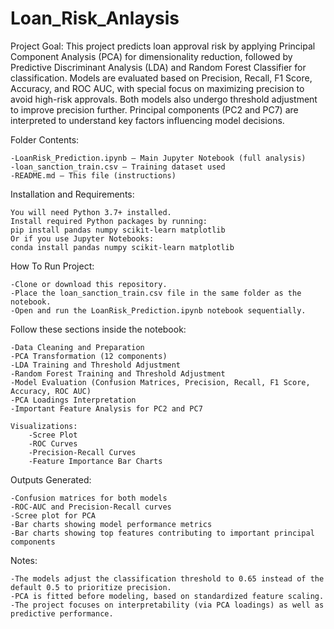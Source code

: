 # Loan_Risk_Anlaysis

Project Goal: This project predicts loan approval risk by applying Principal Component Analysis (PCA) for dimensionality reduction, followed by Predictive Discriminant Analysis (LDA) and Random Forest Classifier for classification.
Models are evaluated based on Precision, Recall, F1 Score, Accuracy, and ROC AUC, with special focus on maximizing precision to avoid high-risk approvals.
Both models also undergo threshold adjustment to improve precision further. Principal components (PC2 and PC7) are interpreted to understand key factors influencing model decisions.

Folder Contents:

    -LoanRisk_Prediction.ipynb — Main Jupyter Notebook (full analysis)
    -loan_sanction_train.csv — Training dataset used
    -README.md — This file (instructions)


Installation and Requirements:

    You will need Python 3.7+ installed.
    Install required Python packages by running:
    pip install pandas numpy scikit-learn matplotlib
    Or if you use Jupyter Notebooks:
    conda install pandas numpy scikit-learn matplotlib


How To Run Project:

    -Clone or download this repository.
    -Place the loan_sanction_train.csv file in the same folder as the notebook.
    -Open and run the LoanRisk_Prediction.ipynb notebook sequentially.

Follow these sections inside the notebook:

    -Data Cleaning and Preparation
    -PCA Transformation (12 components)
    -LDA Training and Threshold Adjustment
    -Random Forest Training and Threshold Adjustment
    -Model Evaluation (Confusion Matrices, Precision, Recall, F1 Score, Accuracy, ROC AUC)
    -PCA Loadings Interpretation
    -Important Feature Analysis for PC2 and PC7
    
    Visualizations:
        -Scree Plot
        -ROC Curves
        -Precision-Recall Curves
        -Feature Importance Bar Charts


Outputs Generated:

    -Confusion matrices for both models
    -ROC-AUC and Precision-Recall curves
    -Scree plot for PCA
    -Bar charts showing model performance metrics
    -Bar charts showing top features contributing to important principal components



  Notes:

    -The models adjust the classification threshold to 0.65 instead of the default 0.5 to prioritize precision.
    -PCA is fitted before modeling, based on standardized feature scaling.
    -The project focuses on interpretability (via PCA loadings) as well as predictive performance.
